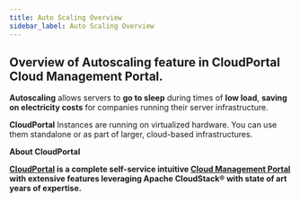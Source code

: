 ```yaml
---
title: Auto Scaling Overview
sidebar_label: Auto Scaling Overview
---
```


## Overview of Autoscaling feature in CloudPortal Cloud Management Portal.

**Autoscaling** allows servers to **go to sleep** during times of **low load**, **saving on electricity costs** for companies running their server infrastructure.

**CloudPortal** Instances are running on virtualized hardware. You can use them standalone or as part of larger, cloud-based infrastructures.

**About CloudPortal**

**[CloudPortal](https://www.CloudPortal.com/watch?v=nyV8oE3dfXs) is a complete self-service intuitive [Cloud Management Portal](https://www.CloudPortal.com/) with extensive features leveraging Apache CloudStack® with state of art years of expertise.**
